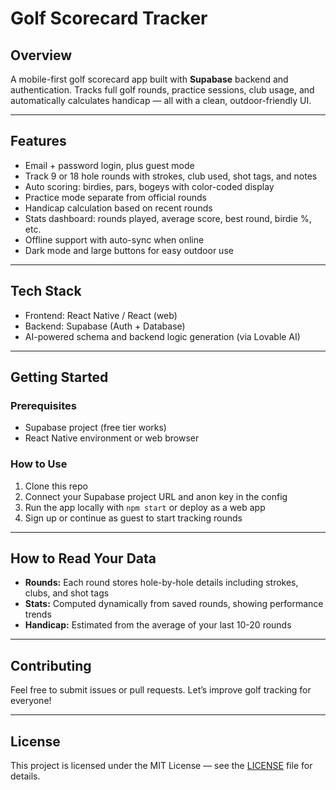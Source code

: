 # Golf Scorecard Tracker

## Overview
A mobile-first golf scorecard app built with **Supabase** backend and authentication. Tracks full golf rounds, practice sessions, club usage, and automatically calculates handicap — all with a clean, outdoor-friendly UI.

---

## Features
- Email + password login, plus guest mode  
- Track 9 or 18 hole rounds with strokes, club used, shot tags, and notes  
- Auto scoring: birdies, pars, bogeys with color-coded display  
- Practice mode separate from official rounds  
- Handicap calculation based on recent rounds  
- Stats dashboard: rounds played, average score, best round, birdie %, etc.  
- Offline support with auto-sync when online  
- Dark mode and large buttons for easy outdoor use  

---

## Tech Stack
- Frontend: React Native / React (web)  
- Backend: Supabase (Auth + Database)  
- AI-powered schema and backend logic generation (via Lovable AI)  

---

## Getting Started

### Prerequisites
- Supabase project (free tier works)  
- React Native environment or web browser  

### How to Use
1. Clone this repo  
2. Connect your Supabase project URL and anon key in the config  
3. Run the app locally with `npm start` or deploy as a web app  
4. Sign up or continue as guest to start tracking rounds  

---

## How to Read Your Data
- **Rounds:** Each round stores hole-by-hole details including strokes, clubs, and shot tags  
- **Stats:** Computed dynamically from saved rounds, showing performance trends  
- **Handicap:** Estimated from the average of your last 10-20 rounds  

---

## Contributing
Feel free to submit issues or pull requests. Let’s improve golf tracking for everyone!

---

## License
This project is licensed under the MIT License — see the [LICENSE](LICENSE) file for details.

